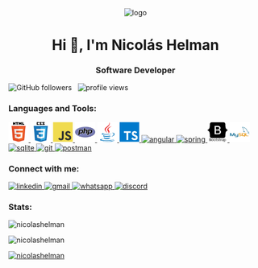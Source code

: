 <div align="center">
  <img src="https://raw.githubusercontent.com/NicolasHelman/Portfolio/master/PortfolioFrontend/src/assets/img/nhdev.png" alt="logo" height="100px"/>
  </div> 
<h1 align="center">Hi 👋, I'm Nicolás Helman</h1>
<h3 align="center">Software Developer</h3>

![GitHub followers](https://img.shields.io/github/followers/nicolashelman?label=Follow&color=blue&style=flat) &nbsp;
<img alt="profile views" src="https://komarev.com/ghpvc/?username=nicolashelman&color=red&style=flat">

<h3 align="left">Languages and Tools:</h3>
<p align="left"> 
  <a href="https://www.w3.org/html/" target="_blank" rel="noreferrer"> <img src="https://raw.githubusercontent.com/devicons/devicon/master/icons/html5/html5-original-wordmark.svg" alt="html5" width="40" height="40"/> </a> 
  <a href="https://www.w3schools.com/css/" target="_blank" rel="noreferrer"> <img src="https://raw.githubusercontent.com/devicons/devicon/master/icons/css3/css3-original-wordmark.svg" alt="css3" width="40" height="40"/> </a>
  <a href="https://developer.mozilla.org/en-US/docs/Web/JavaScript" target="_blank" rel="noreferrer"> <img src="https://raw.githubusercontent.com/devicons/devicon/master/icons/javascript/javascript-original.svg" alt="javascript" width="40" height="40"/> </a> 
  <a href="https://www.php.net" target="_blank" rel="noreferrer"> <img src="https://raw.githubusercontent.com/devicons/devicon/master/icons/php/php-original.svg" alt="php" width="40" height="40"/> </a> 
  <a href="https://www.java.com" target="_blank" rel="noreferrer"> <img src="https://raw.githubusercontent.com/devicons/devicon/master/icons/java/java-original.svg" alt="java" width="40" height="40"/> </a> 
  <a href="https://www.typescriptlang.org/" target="_blank" rel="noreferrer"> <img src="https://raw.githubusercontent.com/devicons/devicon/master/icons/typescript/typescript-original.svg" alt="typescript" width="40" height="40"/> </a>
  <a href="https://angular.io" target="_blank" rel="noreferrer"> <img src="https://angular.io/assets/images/logos/angular/angular.svg" alt="angular" width="40" height="40"/> </a> 
  <a href="https://spring.io/" target="_blank" rel="noreferrer"> <img src="https://www.vectorlogo.zone/logos/springio/springio-icon.svg" alt="spring" width="40" height="40"/> </a> 
  <a href="https://getbootstrap.com" target="_blank" rel="noreferrer"> <img src="https://raw.githubusercontent.com/devicons/devicon/master/icons/bootstrap/bootstrap-plain-wordmark.svg" alt="bootstrap" width="40" height="40"/> </a> 
  <a href="https://www.mysql.com/" target="_blank" rel="noreferrer"> <img src="https://raw.githubusercontent.com/devicons/devicon/master/icons/mysql/mysql-original-wordmark.svg" alt="mysql" width="40" height="40"/> </a> 
  <a href="https://www.sqlite.org/" target="_blank" rel="noreferrer"> <img src="https://www.vectorlogo.zone/logos/sqlite/sqlite-icon.svg" alt="sqlite" width="40" height="40"/> </a>
  <a href="https://git-scm.com/" target="_blank" rel="noreferrer"> <img src="https://www.vectorlogo.zone/logos/git-scm/git-scm-icon.svg" alt="git" width="40" height="40"/> </a>
  <a href="https://postman.com" target="_blank" rel="noreferrer"> <img src="https://www.vectorlogo.zone/logos/getpostman/getpostman-icon.svg" alt="postman" width="40" height="40"/> </a> 
</p>

<h3 align="left">Connect with me:</h3>
<a href="https://linkedin.com/in/nicolas-helman" target="_blank">
  <img src="https://img.shields.io/badge/linkedin-%231E77B5.svg?&style=for-the-badge&logo=linkedin&logoColor=white" alt="linkedin"/>
</a>
<a href="mailto:nhdev1997@gmail.com?Subject=Project%20Web" target="_blank">
  <img src="https://img.shields.io/badge/Gmail-D14836?style=for-the-badge&logo=gmail&logoColor=white" alt="gmail" />
</a>
<a href="https://api.whatsapp.com/send?phone=+543465441550&text=Hello!" target="_blank">
  <img src="https://img.shields.io/badge/WhatsApp-25D366?style=for-the-badge&logo=whatsapp&logoColor=white" alt="whatsapp" />
</a>
<a href="#" target="_blank">
  <img src="https://img.shields.io/badge/Discord-7289DA?style=for-the-badge&logo=discord&logoColor=white" alt="discord" />
</a>

<h3 align="left">Stats:</h3>
<p align="left">
  <img src="https://github-readme-stats.vercel.app/api/top-langs?username=nicolashelman&show_icons=true&locale=en&layout=compact&theme=radical" alt="nicolashelman" />
</p>
<p align="left">
  <img src="https://github-readme-streak-stats.herokuapp.com/?user=nicolashelman&theme=radical" alt="nicolashelman" />
</p>
<p align="left"> 
  <a href="https://github.com/ryo-ma/github-profile-trophy"><img src="https://github-profile-trophy.vercel.app/?username=nicolashelman&theme=radical" alt="nicolashelman" /></a> 
</p>
